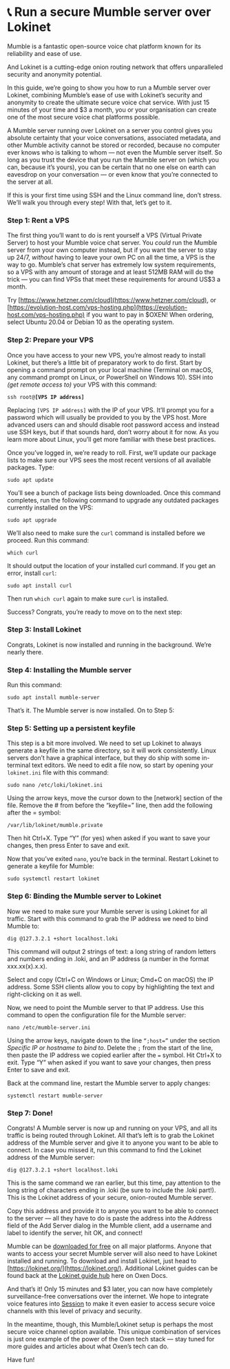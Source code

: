 # 📞 Run a secure Mumble server over Lokinet

Mumble is a fantastic open-source voice chat platform known for its reliability and ease of use.

And Lokinet is a cutting-edge onion routing network that offers unparalleled security and anonymity potential.

In this guide, we’re going to show you how to run a Mumble server over Lokinet, combining Mumble’s ease of use with Lokinet’s security and anonymity to create the ultimate secure voice chat service. With just 15 minutes of your time and $3 a month, you or your organisation can create one of the most secure voice chat platforms possible. 

A Mumble server running over Lokinet on a server you control gives you absolute certainty that your voice conversations, associated metadata, and other Mumble activity cannot be stored or recorded, because no computer ever knows who is talking to whom — not even the Mumble server itself. So long as you trust the device that you run the Mumble server on \(which you can, because it’s yours\), you can be certain that no one else on earth can eavesdrop on your conversation — or even know that you’re connected to the server at all.

If this is your first time using SSH and the Linux command line, don’t stress. We’ll walk you through every step! With that, let’s get to it. 

### Step 1: Rent a VPS

The first thing you’ll want to do is rent yourself a VPS \(Virtual Private Server\) to host your Mumble voice chat server. You _could_ run the Mumble server from your own computer instead, but if you want the server to stay up 24/7, _without_ having to leave your own PC on all the time, a VPS is the way to go. Mumble’s chat server has extremely low system requirements, so a VPS with any amount of storage and at least 512MB RAM will do the trick — you can find VPSs that meet these requirements for around US$3 a month. 

Try [https://www.hetzner.com/cloud](https://www.hetzner.com/cloud), or [https://evolution-host.com/vps-hosting.php](https://evolution-host.com/vps-hosting.php) if you want to pay in $OXEN! When ordering, select Ubuntu 20.04 or Debian 10 as the operating system.

### Step 2: Prepare your VPS

Once you have access to your new VPS, you’re almost ready to install Lokinet, but there’s a little bit of preparatory work to do first. Start by opening a command prompt on your local machine \(Terminal on macOS, any command prompt on Linux, or PowerShell on Windows 10\). SSH into _\(get remote access to\)_ your VPS with this command:

`ssh root@`**`[VPS IP address]`**

Replacing `[VPS IP address]` with the IP of your VPS.  It’ll prompt you for a password which will usually be provided to you by the VPS host. More advanced users can and should disable root password access and instead use SSH keys, but if that sounds hard, don’t worry about it for now. As you learn more about Linux, you’ll get more familiar with these best practices.

Once you’ve logged in, we’re ready to roll. First, we’ll update our package lists to make sure our VPS sees the most recent versions of all available packages. Type:

`sudo apt update`

You’ll see a bunch of package lists being downloaded. Once this command completes, run the following command to upgrade any outdated packages currently installed on the VPS:

`sudo apt upgrade`

We’ll also need to make sure the `curl` command is installed before we proceed. Run this command:

`which curl`

It should output the location of your installed curl command. If you get an error, install `curl`:

`sudo apt install curl`

Then run `which curl` again to make sure `curl` is installed. 

Success? Congrats, you’re ready to move on to the next step:  

### Step 3: Install Lokinet



Congrats, Lokinet is now installed and running in the background. We’re nearly there.

### Step 4: Installing the Mumble server

Run this command:

`sudo apt install mumble-server`

That’s it. The Mumble server is now installed. On to Step 5:

### Step 5: Setting up a persistent keyfile

This step is a bit more involved. We need to set up Lokinet to always generate a keyfile in the same directory, so it will work consistently. Linux servers don’t have a graphical interface, but they do ship with some in-terminal text editors. We need to edit a file now, so start by opening your `lokinet.ini` file with this command:

`sudo nano /etc/loki/lokinet.ini`

Using the arrow keys, move the cursor down to the \[network\] section of the file. Remove the \# from before the “keyfile=” line, then add the following after the = symbol:

`/var/lib/lokinet/mumble.private`

Then hit Ctrl+X. Type “Y” \(for yes\) when asked if you want to save your changes, then press Enter to save and exit.

Now that you’ve exited `nano`, you’re back in the terminal. Restart Lokinet to generate a keyfile for Mumble:

`sudo systemctl restart lokinet`

### Step 6: Binding the Mumble server to Lokinet

Now we need to make sure your Mumble server is using Lokinet for all traffic. Start with this command to grab the IP address we need to bind Mumble to:  


`dig @127.3.2.1 +short localhost.loki`

This command will output 2 strings of text: a long string of random letters and numbers ending in .loki, and an IP address \(a number in the format xxx.xx\(x\).x.x\). 

Select and copy \(Ctrl+C on Windows or Linux; Cmd+C on macOS\) the IP address. Some SSH clients allow you to copy by highlighting the text and right-clicking on it as well.

Now, we need to point the Mumble server to that IP address. Use this command to open the configuration file for the Mumble server:

`nano /etc/mumble-server.ini` 

Using the arrow keys, navigate down to the line `“;host=”` under the section _Specific IP or hostname to bind to_. Delete the `;` from the start of the line, then paste the IP address we copied earlier after the `=` symbol. Hit Ctrl+X to exit. Type “Y” when asked if you want to save your changes, then press Enter to save and exit.

Back at the command line, restart the Mumble server to apply changes:

`systemctl restart mumble-server`

### Step 7: Done!

Congrats! A Mumble server is now up and running on your VPS, and all its traffic is being routed through Lokinet. All that’s left is to grab the Lokinet address of the Mumble server and give it to anyone you want to be able to connect. In case you missed it, run this command to find the Lokinet address of the Mumble server:

`dig @127.3.2.1 +short localhost.loki`

This is the same command we ran earlier, but this time, pay attention to the long string of characters ending in .loki \(be sure to include the .loki part!\). This is the Lokinet address of your secure, onion-routed Mumble server. 

Copy this address and provide it to anyone you want to be able to connect to the server — all they have to do is paste the address into the Address field of the Add Server dialog in the Mumble client, add a username and label to identify the server, hit OK, and connect!

Mumble can be [downloaded for free](https://www.mumble.info/) on all major platforms. Anyone that wants to access your secret Mumble server will also need to have Lokinet installed and running. To download and install Lokinet, just head to [https://lokinet.org/](https://lokinet.org/). Additional Lokinet guides can be found back at the [Lokinet guide hub](./) here on Oxen Docs.

And that’s it! Only 15 minutes and $3 later, you can now have completely surveillance-free conversations over the internet. We hope to integrate voice features into [Session](../../session/) to make it even easier to access secure voice channels with this level of privacy and security. 

In the meantime, though, this Mumble/Lokinet setup is perhaps the most secure voice channel option available. This unique combination of services is just one example of the power of the Oxen tech stack — stay tuned for more guides and articles about what Oxen’s tech can do. 

Have fun!

